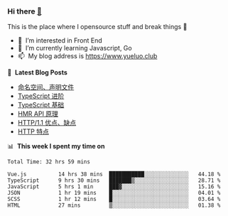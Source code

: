 ### Hi there <a href="https://www.yueluo.club/"> 👋 </a>
This is the place where I opensource stuff and break things :rofl:

- 👀 &nbsp;I’m interested in Front End
- 🌱 &nbsp;I’m currently learning Javascript, Go
- 📫 &nbsp;My blog address is https://www.yueluo.club

📕 &nbsp;**Latest Blog Posts**

<!-- BLOG-POST-LIST:START -->
- [命名空间、声明文件](https://www.yueluo.club/detail?articleId=6298268b1b72002733d9dc73)
- [TypeScript 进阶](https://www.yueluo.club/detail?articleId=62940d421b72002733d9c606)
- [TypeScript 基础](https://www.yueluo.club/detail?articleId=628e2de01b72002733d9a4ae)
- [HMR API 原理](https://www.yueluo.club/detail?articleId=628986d265e52c438840ec8b)
- [HTTP/1.1 优点、缺点](https://www.yueluo.club/detail?articleId=62864afb65e52c438840dbd3)
- [HTTP 特点](https://www.yueluo.club/detail?articleId=62838e9765e52c438840ce43)
<!-- BLOG-POST-LIST:END -->

📊 &nbsp;**This week I spent my time on**

<!--START_SECTION:waka-->

```text
Total Time: 32 hrs 59 mins

Vue.js          14 hrs 38 mins  ███████████░░░░░░░░░░░░░░   44.18 %
TypeScript      9 hrs 30 mins   ███████▒░░░░░░░░░░░░░░░░░   28.71 %
JavaScript      5 hrs 1 min     ███▓░░░░░░░░░░░░░░░░░░░░░   15.16 %
JSON            1 hr 19 mins    █░░░░░░░░░░░░░░░░░░░░░░░░   04.01 %
SCSS            1 hr 12 mins    █░░░░░░░░░░░░░░░░░░░░░░░░   03.64 %
HTML            27 mins         ▒░░░░░░░░░░░░░░░░░░░░░░░░   01.38 %
```

<!--END_SECTION:waka-->